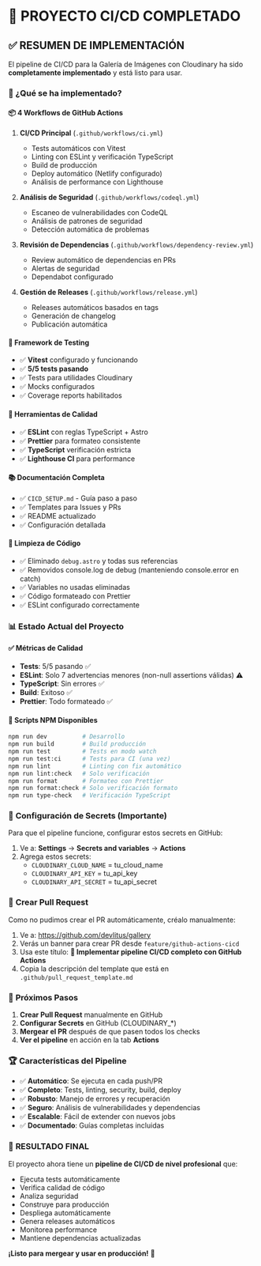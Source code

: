 # 🎉 PROYECTO CI/CD COMPLETADO

## ✅ RESUMEN DE IMPLEMENTACIÓN

El pipeline de CI/CD para la Galería de Imágenes con Cloudinary ha sido
**completamente implementado** y está listo para usar.

### 🚀 ¿Qué se ha implementado?

#### 📦 **4 Workflows de GitHub Actions**

1. **CI/CD Principal** (`.github/workflows/ci.yml`)

   - Tests automáticos con Vitest
   - Linting con ESLint y verificación TypeScript
   - Build de producción
   - Deploy automático (Netlify configurado)
   - Análisis de performance con Lighthouse

2. **Análisis de Seguridad** (`.github/workflows/codeql.yml`)

   - Escaneo de vulnerabilidades con CodeQL
   - Análisis de patrones de seguridad
   - Detección automática de problemas

3. **Revisión de Dependencias** (`.github/workflows/dependency-review.yml`)

   - Review automático de dependencias en PRs
   - Alertas de seguridad
   - Dependabot configurado

4. **Gestión de Releases** (`.github/workflows/release.yml`)
   - Releases automáticos basados en tags
   - Generación de changelog
   - Publicación automática

#### 🧪 **Framework de Testing**

- ✅ **Vitest** configurado y funcionando
- ✅ **5/5 tests pasando**
- ✅ Tests para utilidades Cloudinary
- ✅ Mocks configurados
- ✅ Coverage reports habilitados

#### 🔧 **Herramientas de Calidad**

- ✅ **ESLint** con reglas TypeScript + Astro
- ✅ **Prettier** para formateo consistente
- ✅ **TypeScript** verificación estricta
- ✅ **Lighthouse CI** para performance

#### 📚 **Documentación Completa**

- ✅ `CICD_SETUP.md` - Guía paso a paso
- ✅ Templates para Issues y PRs
- ✅ README actualizado
- ✅ Configuración detallada

#### 🧹 **Limpieza de Código**

- ✅ Eliminado `debug.astro` y todas sus referencias
- ✅ Removidos console.log de debug (manteniendo console.error en catch)
- ✅ Variables no usadas eliminadas
- ✅ Código formateado con Prettier
- ✅ ESLint configurado correctamente

### 📊 **Estado Actual del Proyecto**

#### ✅ **Métricas de Calidad**

- **Tests**: 5/5 pasando ✅
- **ESLint**: Solo 7 advertencias menores (non-null assertions válidas) ⚠️
- **TypeScript**: Sin errores ✅
- **Build**: Exitoso ✅
- **Prettier**: Todo formateado ✅

#### 🎯 **Scripts NPM Disponibles**

```bash
npm run dev          # Desarrollo
npm run build        # Build producción
npm run test         # Tests en modo watch
npm run test:ci      # Tests para CI (una vez)
npm run lint         # Linting con fix automático
npm run lint:check   # Solo verificación
npm run format       # Formateo con Prettier
npm run format:check # Solo verificación formato
npm run type-check   # Verificación TypeScript
```

### 🔑 **Configuración de Secrets (Importante)**

Para que el pipeline funcione, configurar estos secrets en GitHub:

1. Ve a: **Settings** → **Secrets and variables** → **Actions**
2. Agrega estos secrets:
   - `CLOUDINARY_CLOUD_NAME` = tu_cloud_name
   - `CLOUDINARY_API_KEY` = tu_api_key
   - `CLOUDINARY_API_SECRET` = tu_api_secret

### 📝 **Crear Pull Request**

Como no pudimos crear el PR automáticamente, créalo manualmente:

1. Ve a: https://github.com/devlitus/gallery
2. Verás un banner para crear PR desde `feature/github-actions-cicd`
3. Usa este título: **🚀 Implementar pipeline CI/CD completo con GitHub
   Actions**
4. Copia la descripción del template que está en
   `.github/pull_request_template.md`

### 🎯 **Próximos Pasos**

1. **Crear Pull Request** manualmente en GitHub
2. **Configurar Secrets** en GitHub (CLOUDINARY\_\*)
3. **Mergear el PR** después de que pasen todos los checks
4. **Ver el pipeline** en acción en la tab **Actions**

### 🏆 **Características del Pipeline**

- ✅ **Automático**: Se ejecuta en cada push/PR
- ✅ **Completo**: Tests, linting, security, build, deploy
- ✅ **Robusto**: Manejo de errores y recuperación
- ✅ **Seguro**: Análisis de vulnerabilidades y dependencias
- ✅ **Escalable**: Fácil de extender con nuevos jobs
- ✅ **Documentado**: Guías completas incluidas

### 🎉 **RESULTADO FINAL**

El proyecto ahora tiene un **pipeline de CI/CD de nivel profesional** que:

- Ejecuta tests automáticamente
- Verifica calidad de código
- Analiza seguridad
- Construye para producción
- Despliega automáticamente
- Genera releases automáticos
- Monitorea performance
- Mantiene dependencias actualizadas

**¡Listo para mergear y usar en producción!** 🚀
